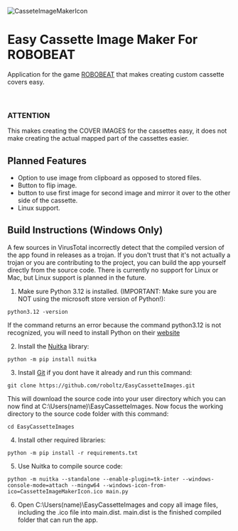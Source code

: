 ![CasseteImageMakerIcon](https://github.com/user-attachments/assets/7a44c8f2-7e8e-49fc-9a1e-d93b9b05a7e5)
# Easy Cassette Image Maker For ROBOBEAT
Application for the game [ROBOBEAT](https://store.steampowered.com/app/1456760/ROBOBEAT/) that makes creating custom cassette covers easy. <br> <br> <br>
### ATTENTION
This makes creating the COVER IMAGES for the cassettes easy, it does not make creating the actual mapped part of the cassettes easier.

## Planned Features
* Option to use image from clipboard as opposed to stored files.
* Button to flip image.
* button to use first image for second image and mirror it over to the other side of the cassette.
* Linux support.

## Build Instructions (Windows Only)
A few sources in VirusTotal incorrectly detect that the compiled version of the app found in releases as a trojan. If you don't trust that it's not actually a trojan or you are contributing to the project, you can build the app yourself directly from the source code. There is currently no support for Linux or Mac, but Linux support is planned in the future.

1. Make sure Python 3.12 is installed. (IMPORTANT: Make sure you are NOT using the microsoft store version of Python!):
```console
python3.12 -version
```
If the command returns an error because the command python3.12 is not recognized, you will need to install Python on their [website](https://www.python.org/downloads/windows)

2. Install the [Nuitka](https://pypi.org/project/Nuitka) library:
```console
python -m pip install nuitka
```

3. Install [Git](https://gitforwindows.org/) if you dont have it already and run this command:
```console
git clone https://github.com/roboltz/EasyCassetteImages.git
```
This will download the source code into your user directory which you can now find at C:\Users\(name)\EasyCassetteImages.
Now focus the working directory to the source code folder with this command:
```console
cd EasyCassetteImages
```

4. Install other required libraries:
```console
python -m pip install -r requirements.txt
```

5. Use Nuitka to compile source code:
```console
python -m nuitka --standalone --enable-plugin=tk-inter --windows-console-mode=attach --mingw64 --windows-icon-from-ico=CassetteImageMakerIcon.ico main.py
```

6. Open C:\Users\(name)\EasyCassetteImages and copy all image files, including the .ico file into main.dist. main.dist is the finished compiled folder that can run the app.

